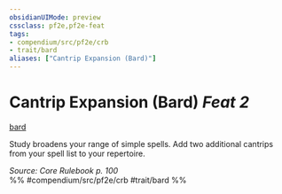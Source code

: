 ```yaml
---
obsidianUIMode: preview
cssclass: pf2e,pf2e-feat
tags:
- compendium/src/pf2e/crb
- trait/bard
aliases: ["Cantrip Expansion (Bard)"]
---
```

# Cantrip Expansion (Bard)  *Feat 2*  
[bard](/rules/traits/bard.md)  


Study broadens your range of simple spells. Add two additional cantrips from your spell list to your repertoire.

*Source: Core Rulebook p. 100*  
%% #compendium/src/pf2e/crb #trait/bard %%